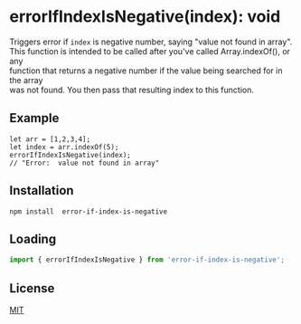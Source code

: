 # errorIfIndexIsNegative(index): void

Triggers error if `index` is negative number, saying "value not found in array".  
This function is intended to be called after you've called Array.indexOf(), or any  
function that returns a negative number if the value being searched for in the array   
was not found.  You then pass that resulting index to this function.

## Example
```
let arr = [1,2,3,4];
let index = arr.indexOf(5);
errorIfIndexIsNegative(index);
// "Error:  value not found in array"
```

## Installation
`npm install  error-if-index-is-negative`

## Loading
```js
import { errorIfIndexIsNegative } from 'error-if-index-is-negative';
```

## License
[MIT](https://choosealicense.com/licenses/mit/)
